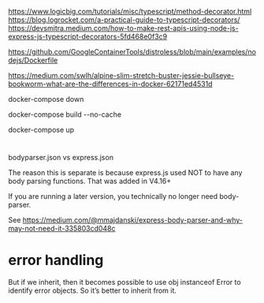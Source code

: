 https://www.logicbig.com/tutorials/misc/typescript/method-decorator.html
https://blog.logrocket.com/a-practical-guide-to-typescript-decorators/
https://devsmitra.medium.com/how-to-make-rest-apis-using-node-js-express-js-typescript-decorators-5fd468e0f3c9




https://github.com/GoogleContainerTools/distroless/blob/main/examples/nodejs/Dockerfile

https://medium.com/swlh/alpine-slim-stretch-buster-jessie-bullseye-bookworm-what-are-the-differences-in-docker-62171ed4531d


docker-compose down

docker-compose build --no-cache

docker-compose up


# 
bodyparser.json vs express.json

The reason this is separate is because express.js used NOT to have any body parsing functions. That was added in V4.16+

If you are running a later version, you technically no longer need body-parser.

See https://medium.com/@mmajdanski/express-body-parser-and-why-may-not-need-it-335803cd048c

# error handling
But if we inherit, then it becomes possible to use obj instanceof Error to identify error objects. So it’s better to inherit from it.